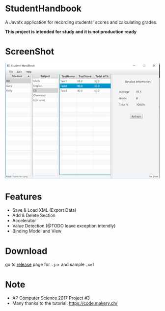 # StudentHandbook

 A Javafx application for recording students' scores and calculating grades.

**This project is intended for study and it is not production ready**

# ScreenShot

![](https://github.com/NeverBehave/StudentHandbook/blob/master/SRS1.PNG?raw=true)

# Features
- Save & Load XML (Export Data)
- Add & Delete Section
- Accelerator
- Value Detection (@TODO leave exception intendly)
- Binding Model and View

# Download 

go to [release](../../releases) page for `.jar` and sample `.xml`
 
# Note
- AP Computer Science 2017 Project #3
- Many thanks to the tutorial: https://code.makery.ch/
